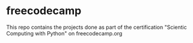 # freecodecamp
This repo contains the projects done as part of the certification "Scientic Computing with Python" on freecodecamp.org
